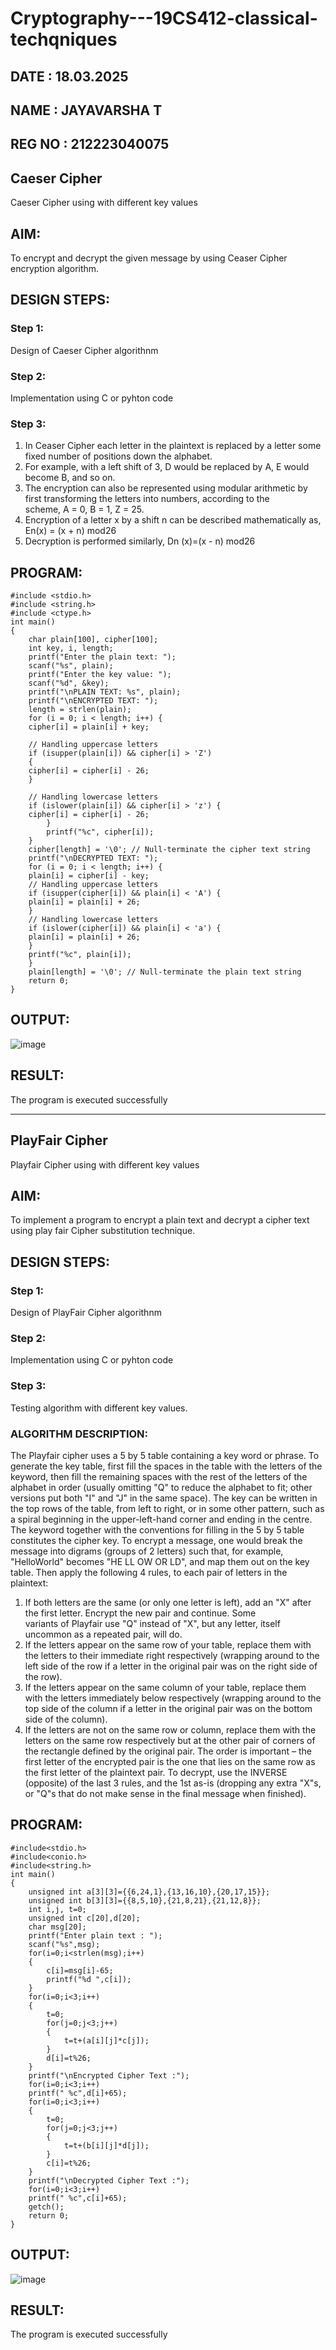 # Cryptography---19CS412-classical-techqniques
## DATE : 18.03.2025
## NAME : JAYAVARSHA T
## REG NO : 212223040075
## Caeser Cipher
Caeser Cipher using with different key values

## AIM:

To encrypt and decrypt the given message by using Ceaser Cipher encryption algorithm.


## DESIGN STEPS:

### Step 1:

Design of Caeser Cipher algorithnm 

### Step 2:

Implementation using C or pyhton code

### Step 3:

1.	In Ceaser Cipher each letter in the plaintext is replaced by a letter some fixed number of positions down the alphabet.
2.	For example, with a left shift of 3, D would be replaced by A, E would become B, and so on.
3.	The encryption can also be represented using modular arithmetic by first transforming the letters into numbers, according to the   
    scheme, A = 0, B = 1, Z = 25.
4.	Encryption of a letter x by a shift n can be described mathematically as,
                       En(x) = (x + n) mod26
5.	Decryption is performed similarly,
                       Dn (x)=(x - n) mod26


## PROGRAM:
```
#include <stdio.h>
#include <string.h>
#include <ctype.h>
int main() 
{
	char plain[100], cipher[100];
	int key, i, length;
	printf("Enter the plain text: ");
	scanf("%s", plain);
	printf("Enter the key value: ");
	scanf("%d", &key);
	printf("\nPLAIN TEXT: %s", plain);
	printf("\nENCRYPTED TEXT: ");
	length = strlen(plain);
	for (i = 0; i < length; i++) {
	cipher[i] = plain[i] + key;
	
	// Handling uppercase letters
	if (isupper(plain[i]) && cipher[i] > 'Z')
	{
	cipher[i] = cipher[i] - 26;
	}
	
	// Handling lowercase letters
	if (islower(plain[i]) && cipher[i] > 'z') {
	cipher[i] = cipher[i] - 26;
        }
        printf("%c", cipher[i]);
	}
	cipher[length] = '\0'; // Null-terminate the cipher text string
	printf("\nDECRYPTED TEXT: ");
	for (i = 0; i < length; i++) {
	plain[i] = cipher[i] - key;
	// Handling uppercase letters
	if (isupper(cipher[i]) && plain[i] < 'A') {
	plain[i] = plain[i] + 26;
	}
	// Handling lowercase letters
	if (islower(cipher[i]) && plain[i] < 'a') {
	plain[i] = plain[i] + 26;
	}
	printf("%c", plain[i]);
	}
	plain[length] = '\0'; // Null-terminate the plain text string
	return 0;
}
```
## OUTPUT:
![image](https://github.com/user-attachments/assets/512c5aac-efa8-4bba-b3c8-921a8c2c1958)



## RESULT:
The program is executed successfully

-------------------------------------------------
## PlayFair Cipher
Playfair Cipher using with different key values

## AIM:

To implement a program to encrypt a plain text and decrypt a cipher text using play fair Cipher substitution technique.

 
## DESIGN STEPS:

### Step 1:

Design of PlayFair Cipher algorithnm 

### Step 2:

Implementation using C or pyhton code

### Step 3:

Testing algorithm with different key values. 

### ALGORITHM DESCRIPTION:

The Playfair cipher uses a 5 by 5 table containing a key word or phrase. To generate the key table, first fill the spaces in the table with the letters of the keyword, then fill the remaining spaces with the rest of the letters of the alphabet in order (usually omitting "Q" to reduce the alphabet to fit; other versions put both "I" and "J" in the same space). The key can be written in the top rows of the table, from left to right, or in some other pattern, such as a spiral beginning in the upper-left-hand corner and ending in the centre.
The keyword together with the conventions for filling in the 5 by 5 table constitutes the cipher key. To encrypt a message, one would break the message into digrams (groups of 2 letters) such that, for example, "HelloWorld" becomes "HE LL OW OR LD", and map them out on the key table. Then apply the following 4 rules, to each pair of letters in the plaintext:
1.	If both letters are the same (or only one letter is left), add an "X" after the first letter. Encrypt the new pair and continue. Some   
   variants of Playfair use "Q" instead of "X", but any letter, itself uncommon as a repeated pair, will do.
2.	If the letters appear on the same row of your table, replace them with the letters to their immediate right respectively (wrapping 
   around to the left side of the row if a letter in the original pair was on the right side of the row).
3.	If the letters appear on the same column of your table, replace them with the letters immediately below respectively (wrapping around 
   to the top side of the column if a letter in the original pair was on the bottom side of the column).
4.	If the letters are not on the same row or column, replace them with the letters on the same row respectively but at the other pair of 
   corners of the rectangle defined by the original pair. The order is important – the first letter of the encrypted pair is the one that 
    lies on the same row as the first letter of the plaintext pair.
To decrypt, use the INVERSE (opposite) of the last 3 rules, and the 1st as-is (dropping any extra "X"s, or "Q"s that do not make sense in the final message when finished).


## PROGRAM:
```
#include<stdio.h>
#include<conio.h>
#include<string.h>
int main()
{
    unsigned int a[3][3]={{6,24,1},{13,16,10},{20,17,15}};
    unsigned int b[3][3]={{8,5,10},{21,8,21},{21,12,8}};
    int i,j, t=0;
    unsigned int c[20],d[20];
    char msg[20];
    printf("Enter plain text : ");
    scanf("%s",msg);
    for(i=0;i<strlen(msg);i++)
    {
        c[i]=msg[i]-65;
        printf("%d ",c[i]);
    }
    for(i=0;i<3;i++)
    {
        t=0;
        for(j=0;j<3;j++)
        {
            t=t+(a[i][j]*c[j]);
        }
        d[i]=t%26;
    }
    printf("\nEncrypted Cipher Text :");
    for(i=0;i<3;i++)
    printf(" %c",d[i]+65);
    for(i=0;i<3;i++)
    {
        t=0;
        for(j=0;j<3;j++)
        {
            t=t+(b[i][j]*d[j]);
        }
        c[i]=t%26;
    }
    printf("\nDecrypted Cipher Text :");
    for(i=0;i<3;i++)
    printf(" %c",c[i]+65);
    getch();
    return 0;
}
```
## OUTPUT:
![image](https://github.com/user-attachments/assets/0ff6568f-c581-4b51-9c2f-d98092f69a4d)


## RESULT:
The program is executed successfully

